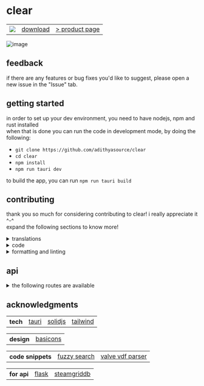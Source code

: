 # clear

<table>
    <tbody>
        <tr>
            <td><img src="https://img.shields.io/github/downloads/adithyasource/clear/1.0.0/total.svg?style=flat-square&logo=none&label=downloads:&labelColor=666666&color=666666"></td>
            <td><a href="https://github.com/adithyasource/clear/releases/tag/1.0.0">download</a></td>
            <td><a href="https://clear.adithya.zip/" target="_blank">> product page</a></td>
        </tr>
    </tbody>
</table>

![image](https://github.com/adithyasource/clear/assets/140549783/bd4dae97-4b0b-466f-a1ff-570ae05a0eec)

## feedback

if there are any features or bug fixes you'd like to suggest, please open a new
issue in the "Issue" tab.

## getting started

in order to set up your dev environment, you need to have nodejs, npm and rust
installed\
when that is done you can run the code in development mode, by doing the
following:

- ```git clone https://github.com/adithyasource/clear```
- ```cd clear```
- ```npm install```
- ```npm run tauri dev```

to build the app, you can run `npm run tauri build`

## contributing

thank you so much for considering contributing to clear! i really appreciate it ^-^ \
expand the following sections to know more!

<details>
<summary>translations</summary>

you would need to look at the file
[Text.js](https://github.com/adithyasource/clear/blob/main/src/Text.js). here
you can find the translations for each language. some languages were originally
generated using google translate in order to get the ball rolling.

| language | status                                                                                                                                      |
| -------- | ------------------------------------------------------------------------------------------------------------------------------------------- |
| french   | ✅ completed (by [@jer3m01](https://github.com/adithyasource/clear/pull/2))                                                                 |
| russian  | ✅ completed (by [@vladbrox](https://github.com/adithyasource/clear/issues/3))                                                              |
| japanese | google translate                                                                                                                            |
| spanish  | google translate                                                                                                                            |
| hindi    | ✅ completed (by [me](https://github.com/adithyasource/clear/commit/27fb8cf35fa3cbf12e3599de5067d64a83d3aed4), please feel free to improve) |

to update the file with more accurate translations you'll have to fork the
repository and create a new branch with your changes after which you can create
a pull request.\
\
you can add a new language by adding a new simple 2-3 letter key to the JSON for
every language.\
\
for example, to add a new language, say hebrew (shortened to he), change all
text snippets like this

```
"import Steam games": {
  jp: "Steam ゲームをインポートする",
  .
  .
  .
  he: "Your translation goes here"
},
```

if you would like to contribute to the translations but do not know how to do so
by modifying JSON or using Git/GitHub, you can create a
[new issue](https://github.com/adithyasource/clear/issues) with all the
improved/new translations for all the text.

</details>

<details>

<summary>code</summary>

a bunch of ideas and features that i'm working on / will work on are mentioned
in
[this github projects kanban board](https://github.com/users/adithyasource/projects/3/views/9).
if you find something that interests you, it'd be great if you could implement
it! if you need any assistance, you can always open up a
[new issue](https://github.com/adithyasource/clear/issues)\
\
please make sure that you do not implement any major new features that are not
on the kanban board before opening an issue discussing it. this is in order to
make that that the clear's original purpose of being clean, minimalistic and
simple to use stays true.\
\
you'll have to fork the repository and create a new branch with your changes
after which you can create a pull request.\
\
if you find any bugs, you can always open a
[new issue](https://github.com/adithyasource/clear/issues) or fix the bug
yourself!
    
</details>

<details>

<summary>formatting and linting</summary>

the project uses the [biome](https://biomejs.dev/) toolchain in order
to format and lint code. make sure that it is installed and set up in your
editor.\
\
install biome globally by using ```npm install -g @biomejs/biome``` and setup
up biome for
[neovim (with lspconfig)](https://github.com/neovim/nvim-lspconfig/blob/master/doc/configs.md#biome),
[vscode](https://marketplace.visualstudio.com/items?itemName=biomejs.biome)
or [zed](https://biomejs.dev/reference/zed/)\
\
make sure to format and lint the code before committing, either by using your
editor's features or by running  ```npm lint``` and ```npm format```

    
</details>

## api

<details>
<summary>the following routes are available</summary>

- get a game's SGDB ID using the game's Steam ID
  ```
  /?steamID=70
  ```
- get a game's SGDB ID using the game's name
  ```
  /?gameName=cyberpunk%202077
  ```
- get links to a game's grids, heroes, logos and icons using the game's SGDB ID
  ```
  /?assets=24116
  ```
- get a binary integer list for one grid, hero, logo and icon of a game using the game's SGDB ID
  ```
  /?limitedAssets=24116
  ```
- get a binary integer list for the any given image link
  ```
  /?image=https://cdn2.steamgriddb.com/thumb/12f59e05c632bd17f2409172507d6407.png
  ```
- get the current version of 'clear'
  ```
  /?version=put_any_string_here_since_it_doesnt_get_read
  ```
</details>


## acknowledgments

<table>
    <tbody>
        <tr>
            <th>tech</th>
            <td><a href="https://tauri.app" target="_blank">tauri</a></td>
            <td><a href="https://www.solidjs.com" target="_blank">solidjs</a></td>
            <td><a href="https://tailwindcss.com" target="_blank">tailwind</a></td>
        </tr>
    </tbody>
</table>

<table>
    <tbody>
        <tr>
            <th>design</th>
            <td><a href="https://basicons.xyz" target="_blank">basicons</a></td>
        </tr>
    </tbody>
</table>

<table>
    <tbody>
        <tr>
            <th>code snippets</th>
            <td><a href="https://github.com/bevacqua/fuzzysearch" target="_blank">fuzzy search</a></td>
            <td><a href="https://github.com/node-steam/vdf" target="_blank">valve vdf parser</a></td>
        </tr>
    </tbody>
</table>

<table>
    <tbody>
        <tr>
            <th>for api</th>
            <td><a href="https://pypi.org/project/Flask/" target="_blank">flask</a></td>
            <td><a href="https://www.steamgriddb.com/api/v2" target="_blank">steamgriddb</a></td>
        </tr>
    </tbody>
</table>
